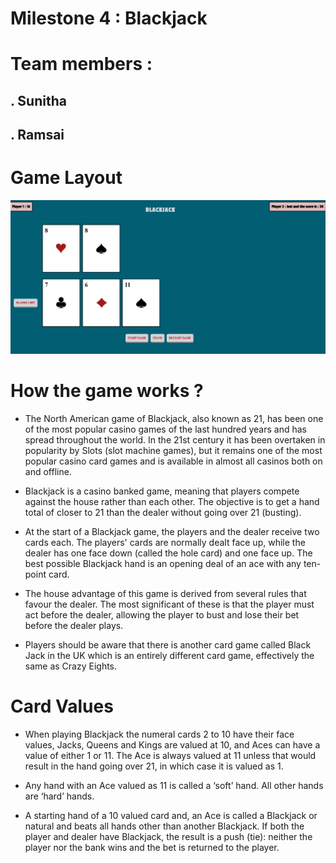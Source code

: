 # Milestone 4 : Blackjack

# Team members :
##             . Sunitha
##             . Ramsai

# Game Layout 

![Image description](images/ui.png)

# How the game works ?
- The North American game of Blackjack, also known as 21, has been one of the most popular casino games of the last hundred years and has spread throughout the world. In the 21st century it has been overtaken in popularity by Slots (slot machine games), but it remains one of the most popular casino card games and is available in almost all casinos both on and offline.

- Blackjack is a casino banked game, meaning that players compete against the house rather than each other. The objective is to get a hand total of closer to 21 than the dealer without going over 21 (busting).

- At the start of a Blackjack game, the players and the dealer receive two cards each. The players' cards are normally dealt face up, while the dealer has one face down (called the hole card) and one face up. The best possible Blackjack hand is an opening deal of an ace with any ten-point card.

- The house advantage of this game is derived from several rules that favour the dealer. The most significant of these is that the player must act before the dealer, allowing the player to bust and lose their bet before the dealer plays.

- Players should be aware that there is another card game called Black Jack in the UK which is an entirely different card game, effectively the same as Crazy Eights.

# Card Values

- When playing Blackjack the numeral cards 2 to 10 have their face values, Jacks, Queens and Kings are valued at 10, and Aces can have a value of either 1 or 11. The Ace is always valued at 11 unless that would result in the hand going over 21, in which case it is valued as 1.

- Any hand with an Ace valued as 11 is called a ‘soft’ hand. All other hands are ‘hard’ hands.

- A starting hand of a 10 valued card and, an Ace is called a Blackjack or natural and beats all hands other than another Blackjack. If both the player and dealer have Blackjack, the result is a push (tie): neither the player nor the bank wins and the bet is returned to the player.

